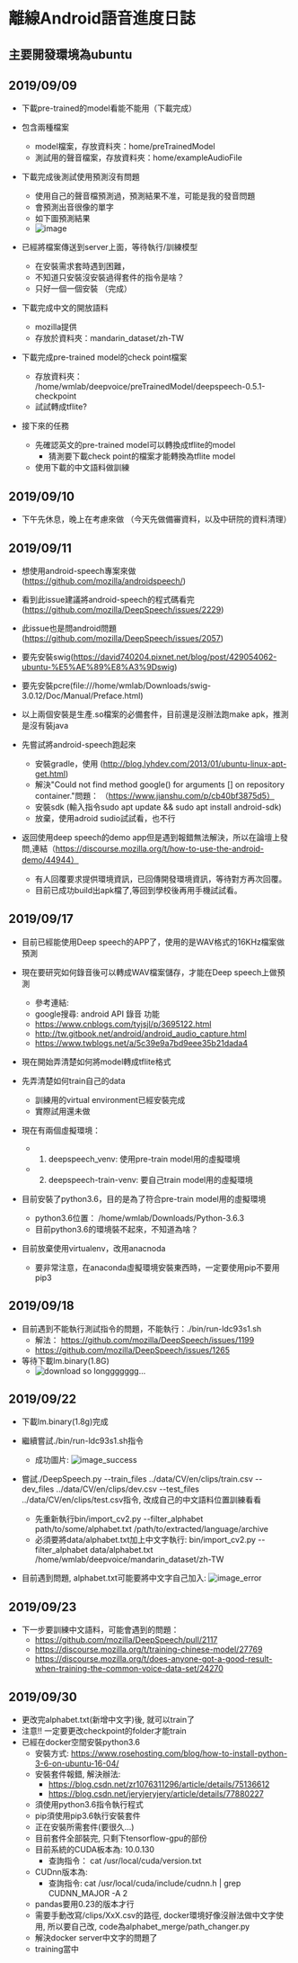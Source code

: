 # 離線Android語音進度日誌

## 主要開發環境為ubuntu

## 2019/09/09

- 下載pre-trained的model看能不能用（下載完成）
- 包含兩種檔案
    - model檔案，存放資料夾：home/preTrainedModel
    - 測試用的聲音檔案，存放資料夾：home/exampleAudioFile
- 下載完成後測試使用預測沒有問題
    - 使用自己的聲音檔預測過，預測結果不准，可能是我的發音問題
    - 會預測出音很像的單字
    - 如下圖預測結果
    - ![image](https://raw.githubusercontent.com/Louislar/Android_tensorflow_speechRecognition/master/Screenshot%20from%202019-09-09%2019-54-51.png)
- 已經將檔案傳送到server上面，等待執行/訓練模型
    - 在安裝需求套時遇到困難，
    - 不知道只安裝沒安裝過得套件的指令是啥？
    - 只好一個一個安裝 （完成）
- 下載完成中文的開放語料
    - mozilla提供
    - 存放於資料夾：mandarin_dataset/zh-TW

- 下載完成pre-trained model的check point檔案
    - 存放資料夾： /home/wmlab/deepvoice/preTrainedModel/deepspeech-0.5.1-checkpoint
    - 試試轉成tflite?
- 接下來的任務
    - 先確認英文的pre-trained model可以轉換成tflite的model
        - 猜測要下載check point的檔案才能轉換為tflite model
    - 使用下載的中文語料做訓練

## 2019/09/10

- 下午先休息，晚上在考慮來做 （今天先做備審資料，以及中研院的資料清理）


## 2019/09/11

- 想使用android-speech專案來做(https://github.com/mozilla/androidspeech/)

- 看到此issue建議將android-speech的程式碼看完(https://github.com/mozilla/DeepSpeech/issues/2229)
- 此issue也是問android問題(https://github.com/mozilla/DeepSpeech/issues/2057)
- 要先安裝swig(https://david740204.pixnet.net/blog/post/429054062-ubuntu-%E5%AE%89%E8%A3%9Dswig)
- 要先安裝pcre(file:///home/wmlab/Downloads/swig-3.0.12/Doc/Manual/Preface.html)
- 以上兩個安裝是生產.so檔案的必備套件，目前還是沒辦法跑make apk，推測是沒有裝java
- 先嘗試將android-speech跑起來
    - 安裝gradle，使用 (http://blog.lyhdev.com/2013/01/ubuntu-linux-apt-get.html) 
    - 解決"Could not find method google() for arguments [] on repository container."問題： （https://www.jianshu.com/p/cb40bf3875d5）
    - 安裝sdk (輸入指令sudo apt update && sudo apt install android-sdk)
    -   放棄，使用adroid sudio試試看，也不行

- 返回使用deep speech的demo app但是遇到報錯無法解決，所以在論壇上發問,連結（https://discourse.mozilla.org/t/how-to-use-the-android-demo/44944）
    - 有人回覆要求提供環境資訊，已回傳開發環境資訊，等待對方再次回覆。
    - 目前已成功build出apk檔了,等回到學校後再用手機試試看。


## 2019/09/17

- 目前已經能使用Deep speech的APP了，使用的是WAV格式的16KHz檔案做預測
- 現在要研究如何錄音後可以轉成WAV檔案儲存，才能在Deep speech上做預測
    - 參考連結: 
    - google搜尋: android API 錄音 功能
    - https://www.cnblogs.com/tyjsjl/p/3695122.html
    - http://tw.gitbook.net/android/android_audio_capture.html
    - https://www.twblogs.net/a/5c39e9a7bd9eee35b21dada4
- 現在開始弄清楚如何將model轉成tflite格式
- 先弄清楚如何train自己的data
    - 訓練用的virtual environment已經安裝完成
    - 實際試用還未做
- 現在有兩個虛擬環境：
    - 1. deepspeech_venv: 使用pre-train model用的虛擬環境
    - 2. deepspeech-train-venv: 要自己train model用的虛擬環境

- 目前安裝了python3.6，目的是為了符合pre-train model用的虛擬環境
    - python3.6位置： /home/wmlab/Downloads/Python-3.6.3
    - 目前python3.6的環境裝不起來，不知道為啥？
- 目前放棄使用virtualenv，改用anacnoda
    - 要非常注意，在anaconda虛擬環境安裝東西時，一定要使用pip不要用pip3


## 2019/09/18

- 目前遇到不能執行測試指令的問題，不能執行：./bin/run-ldc93s1.sh
    - 解法： https://github.com/mozilla/DeepSpeech/issues/1199
    - https://github.com/mozilla/DeepSpeech/issues/1265
- 等待下載lm.binary(1.8G)
    - ![download so longgggggg...](https://raw.githubusercontent.com/Louislar/Android_tensorflow_speechRecognition/master/Screenshot%20from%202019-09-18%2018-59-56.png)

## 2019/09/22

- 下載lm.binary(1.8g)完成
- 繼續嘗試./bin/run-ldc93s1.sh指令
    - 成功圖片: ![image_success](https://raw.githubusercontent.com/Louislar/Android_tensorflow_speechRecognition/master/screenshot2019-09-23.png)
- 嘗試./DeepSpeech.py --train_files ../data/CV/en/clips/train.csv --dev_files ../data/CV/en/clips/dev.csv --test_files ../data/CV/en/clips/test.csv指令, 改成自己的中文語料位置訓練看看
    - 先重新執行bin/import_cv2.py --filter_alphabet path/to/some/alphabet.txt /path/to/extracted/language/archive
    - 必須要將data/alphabet.txt加上中文字執行: bin/import_cv2.py --filter_alphabet data/alphabet.txt /home/wmlab/deepvoice/mandarin_dataset/zh-TW

- 目前遇到問題, alphabet.txt可能要將中文字自己加入: ![image_error](https://raw.githubusercontent.com/Louislar/Android_tensorflow_speechRecognition/master/screenshot2019-09-23-12-54.png)


## 2019/09/23

- 下一步要訓練中文語料，可能會遇到的問題：
    - https://github.com/mozilla/DeepSpeech/pull/2117
    - https://discourse.mozilla.org/t/training-chinese-model/27769
    - https://discourse.mozilla.org/t/does-anyone-got-a-good-result-when-training-the-common-voice-data-set/24270


## 2019/09/30

- 更改完alphabet.txt(新增中文字)後, 就可以train了
- 注意!! 一定要更改checkpoint的folder才能train
- 已經在docker空間安裝python3.6
    - 安裝方式: https://www.rosehosting.com/blog/how-to-install-python-3-6-on-ubuntu-16-04/
    - 安裝套件報錯, 解決辦法:
        - https://blog.csdn.net/zr1076311296/article/details/75136612
        - https://blog.csdn.net/jeryjeryjery/article/details/77880227
    - 須使用python3.6指令執行程式
    - pip須使用pip3.6執行安裝套件
    - 正在安裝所需套件(要很久...)
    - 目前套件全部裝完, 只剩下tensorflow-gpu的部份
    - 目前系統的CUDA板本為: 10.0.130
        - 查詢指令： cat /usr/local/cuda/version.txt
    - CUDnn版本為: 
        - 查詢指令: cat /usr/local/cuda/include/cudnn.h | grep CUDNN_MAJOR -A 2
    - pandas要用0.23的版本才行
    - 需要手動改寫/clips/XxX.csv的路徑, docker環境好像沒辦法做中文字使用, 所以要自己改, code為alphabet_merge/path_changer.py
    - 解決docker server中文字的問題了
    - training當中


